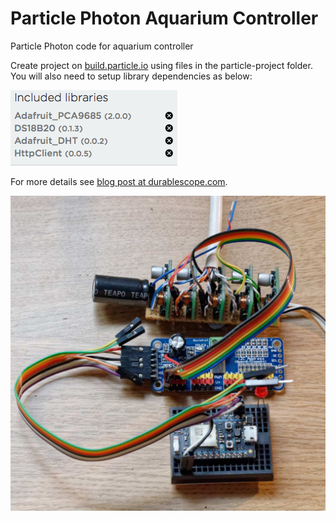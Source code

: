 # Particle Photon Aquarium Controller
Particle Photon code for aquarium controller

Create project on [build.particle.io](https://build.particle.io) using files in the particle-project folder. You will also need to setup library dependencies as below:

![Libraries](libraries.png)

For more details see [blog post at durablescope.com](http://blog.durablescope.com/post/AquariumLightingController/).

![Hardware](DSC_0852.jpg)
